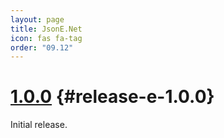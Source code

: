 ```yaml
---
layout: page
title: JsonE.Net
icon: fas fa-tag
order: "09.12"
---
```

# [1.0.0](https://github.com/gregsdennis/json-everything/pull/566) {#release-e-1.0.0}

Initial release.
